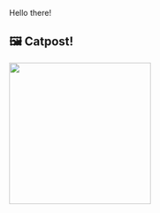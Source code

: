 Hello there!



## 🖼️ Catpost!

<sub>
    <img src="https://cdn2.thecatapi.com/images/vd.jpg" height="256">
</sub>

